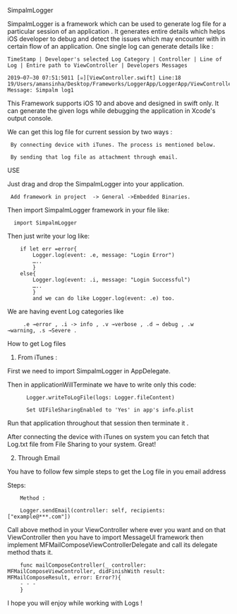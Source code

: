 SimpalmLogger

SimpalmLogger is a framework which can be used to generate log file for a particular session of an application . It generates entire details which helps iOS developer to debug and detect the issues which may encounter with in certain flow of an  application. One single log can generate details like :

    TimeStamp | Developer's selected Log Category | Controller | Line of Log | Entire path to ViewController | Developers Messages

    2019–07–30 07:51:5011 [☠️][ViewController.swift] Line:18 19/Users/amansinha/Desktop/Frameworks/LoggerApp/LoggerApp/ViewController.swift Message: Simpalm log1
   
This Framework supports iOS 10 and above and designed in swift only. It can generate the given logs while debugging the application in Xcode's output console.

We can get this log file for current session by two ways :

     By connecting device with iTunes. The process is mentioned below.
 
     By sending that log file as attachment through email.

USE

Just drag and drop the SimpalmLogger into your application.

     Add framework in project  -> General ->Embedded Binaries.

Then import SimpalmLogger framework in your file like:

      import SimpalmLogger
     
Then just write your log like:

        if let err =error{
            Logger.log(event: .e, message: "Login Error")
            …..
            }
        else{
            Logger.log(event: .i, message: "Login Successful")
            …..
            }
            and we can do like Logger.log(event: .e) too.
            
We are having event Log categories like 

         .e →error , .i -> info , .v →verbose , .d → debug , .w →warning, .s →Severe .
         
         
How to get Log files

1. From iTunes : 

First we need to import SimpalmLogger in AppDelegate.

Then in applicationWillTerminate we have to write only this code:

          Logger.writeToLogFile(logs: Logger.fileContent)
          
          Set UIFileSharingEnabled to 'Yes' in app's info.plist 
          
Run that application throughout that session then terminate it .

After connecting the device with iTunes on system you can fetch that Log.txt file from File Sharing to your system. Great!


2. Through Email

You have to follow few simple steps to get the Log file in you email address 

Steps:

        Method :
        
        Logger.sendEmail(controller: self, recipients: ["example@***.com"])
        
        
Call above method in your ViewController where ever you want and on that ViewController then you have to import MessageUI framework then implement MFMailComposeViewControllerDelegate and call its delegate method thats it. 
        
      
        func mailComposeController(_ controller: MFMailComposeViewController, didFinishWith result: MFMailComposeResult, error: Error?){
        - - - 
        }
        
I hope you will enjoy while working with Logs !
